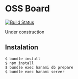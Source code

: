 # OSS Board
[![Build Status](https://travis-ci.org/davydovanton/ossboard.svg?branch=master)](https://travis-ci.org/davydovanton/ossboard)

Under construction

## Instalation
```
$ bundle install
$ npm install
$ bundle exec hanami db prepare
$ bundle exec hanami server
```
